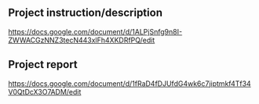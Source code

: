 ## Project instruction/description
https://docs.google.com/document/d/1ALPjSnfg9n8I-ZWWACGzNNZ3tecN443xlFh4XKDRfPQ/edit


## Project report

https://docs.google.com/document/d/1fRaD4fDJUfdG4wk6c7jiptmkf4Tf34V0QtDcX3O7ADM/edit
